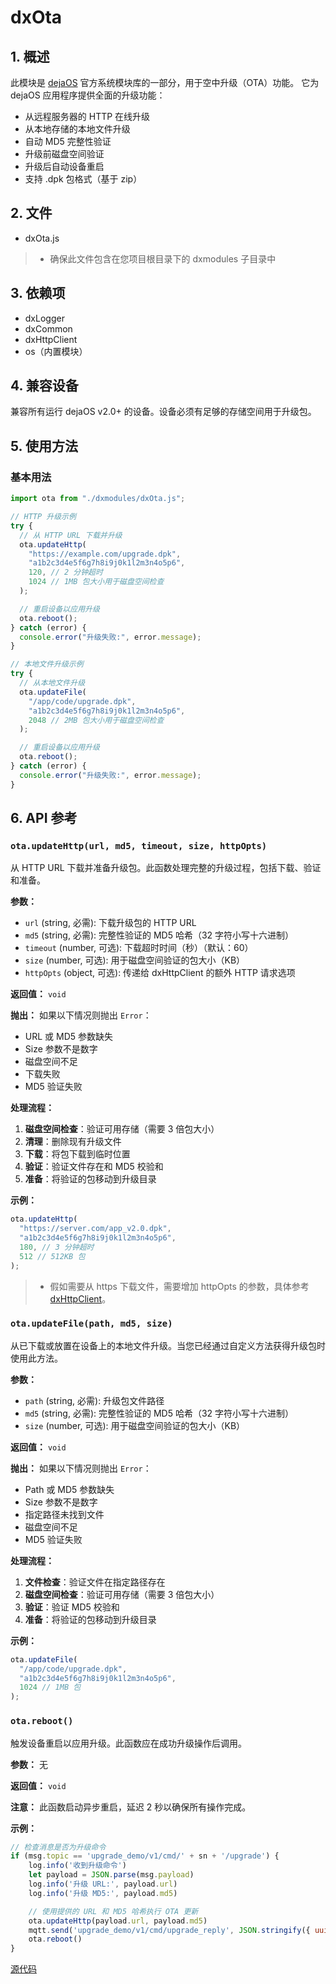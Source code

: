 # dxOta

## 1. 概述

此模块是 [dejaOS](https://github.com/DejaOS/DejaOS) 官方系统模块库的一部分，用于空中升级（OTA）功能。
它为 dejaOS 应用程序提供全面的升级功能：

- 从远程服务器的 HTTP 在线升级
- 从本地存储的本地文件升级
- 自动 MD5 完整性验证
- 升级前磁盘空间验证
- 升级后自动设备重启
- 支持 .dpk 包格式（基于 zip）

## 2. 文件

- dxOta.js

> - 确保此文件包含在您项目根目录下的 dxmodules 子目录中

## 3. 依赖项

- dxLogger
- dxCommon
- dxHttpClient
- os（内置模块）

## 4. 兼容设备

兼容所有运行 dejaOS v2.0+ 的设备。设备必须有足够的存储空间用于升级包。

## 5. 使用方法

### 基本用法

```javascript
import ota from "./dxmodules/dxOta.js";

// HTTP 升级示例
try {
  // 从 HTTP URL 下载并升级
  ota.updateHttp(
    "https://example.com/upgrade.dpk",
    "a1b2c3d4e5f6g7h8i9j0k1l2m3n4o5p6",
    120, // 2 分钟超时
    1024 // 1MB 包大小用于磁盘空间检查
  );

  // 重启设备以应用升级
  ota.reboot();
} catch (error) {
  console.error("升级失败:", error.message);
}

// 本地文件升级示例
try {
  // 从本地文件升级
  ota.updateFile(
    "/app/code/upgrade.dpk",
    "a1b2c3d4e5f6g7h8i9j0k1l2m3n4o5p6",
    2048 // 2MB 包大小用于磁盘空间检查
  );

  // 重启设备以应用升级
  ota.reboot();
} catch (error) {
  console.error("升级失败:", error.message);
}
```

## 6. API 参考

### `ota.updateHttp(url, md5, timeout, size, httpOpts)`

从 HTTP URL 下载并准备升级包。此函数处理完整的升级过程，包括下载、验证和准备。

**参数：**

- `url` (string, 必需): 下载升级包的 HTTP URL
- `md5` (string, 必需): 完整性验证的 MD5 哈希（32 字符小写十六进制）
- `timeout` (number, 可选): 下载超时时间（秒）（默认：60）
- `size` (number, 可选): 用于磁盘空间验证的包大小（KB）
- `httpOpts` (object, 可选): 传递给 dxHttpClient 的额外 HTTP 请求选项

**返回值：** `void`

**抛出：** 如果以下情况则抛出 `Error`：

- URL 或 MD5 参数缺失
- Size 参数不是数字
- 磁盘空间不足
- 下载失败
- MD5 验证失败

**处理流程：**

1. **磁盘空间检查**：验证可用存储（需要 3 倍包大小）
2. **清理**：删除现有升级文件
3. **下载**：将包下载到临时位置
4. **验证**：验证文件存在和 MD5 校验和
5. **准备**：将验证的包移动到升级目录

**示例：**

```javascript
ota.updateHttp(
  "https://server.com/app_v2.0.dpk",
  "a1b2c3d4e5f6g7h8i9j0k1l2m3n4o5p6",
  180, // 3 分钟超时
  512 // 512KB 包
);
```

> - 假如需要从 https 下载文件，需要增加 httpOpts 的参数，具体参考 [dxHttpClient](/modules/network/dxHttpClient)。

### `ota.updateFile(path, md5, size)`

从已下载或放置在设备上的本地文件升级。当您已经通过自定义方法获得升级包时使用此方法。

**参数：**

- `path` (string, 必需): 升级包文件路径
- `md5` (string, 必需): 完整性验证的 MD5 哈希（32 字符小写十六进制）
- `size` (number, 可选): 用于磁盘空间验证的包大小（KB）

**返回值：** `void`

**抛出：** 如果以下情况则抛出 `Error`：

- Path 或 MD5 参数缺失
- Size 参数不是数字
- 指定路径未找到文件
- 磁盘空间不足
- MD5 验证失败

**处理流程：**

1. **文件检查**：验证文件在指定路径存在
2. **磁盘空间检查**：验证可用存储（需要 3 倍包大小）
3. **验证**：验证 MD5 校验和
4. **准备**：将验证的包移动到升级目录

**示例：**

```javascript
ota.updateFile(
  "/app/code/upgrade.dpk",
  "a1b2c3d4e5f6g7h8i9j0k1l2m3n4o5p6",
  1024 // 1MB 包
);
```

### `ota.reboot()`

触发设备重启以应用升级。此函数应在成功升级操作后调用。

**参数：** 无

**返回值：** `void`

**注意：** 此函数启动异步重启，延迟 2 秒以确保所有操作完成。

**示例：**

```javascript
// 检查消息是否为升级命令
if (msg.topic == 'upgrade_demo/v1/cmd/' + sn + '/upgrade') {
    log.info('收到升级命令')
    let payload = JSON.parse(msg.payload)
    log.info('升级 URL:', payload.url)
    log.info('升级 MD5:', payload.md5)

    // 使用提供的 URL 和 MD5 哈希执行 OTA 更新
    ota.updateHttp(payload.url, payload.md5)
    mqtt.send('upgrade_demo/v1/cmd/upgrade_reply', JSON.stringify({ uuid: sn, timestamp: timestamp() }), options.id)
    ota.reboot()
}
```

[源代码](https://github.com/DejaOS/DejaOS/blob/main/demos/dw200_v10/dw200_mqtt_upgrade/client/src/mqttworker.js)